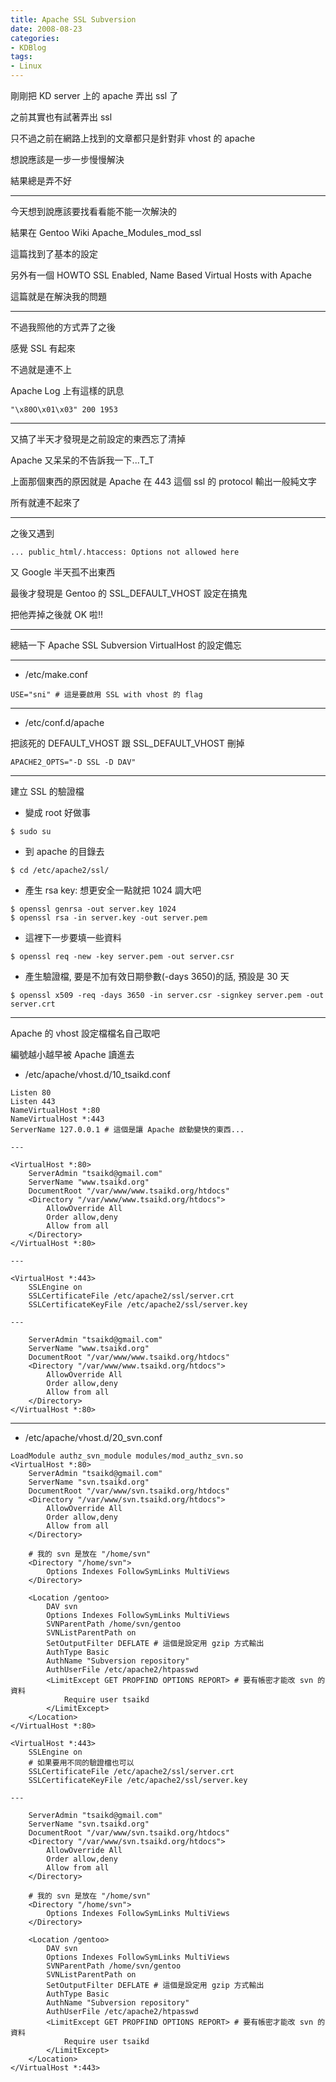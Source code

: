 ```yaml
---
title: Apache SSL Subversion
date: 2008-08-23
categories:
- KDBlog
tags:
- Linux
---
```

剛剛把 KD server 上的 apache 弄出 ssl 了

之前其實也有試著弄出 ssl

只不過之前在網路上找到的文章都只是針對非 vhost 的 apache

想說應該是一步一步慢慢解決

結果總是弄不好

---

今天想到說應該要找看看能不能一次解決的

結果在 Gentoo Wiki Apache_Modules_mod_ssl

這篇找到了基本的設定

另外有一個 HOWTO SSL Enabled, Name Based Virtual Hosts with Apache

這篇就是在解決我的問題

---

不過我照他的方式弄了之後

感覺 SSL 有起來

不過就是連不上

Apache Log 上有這樣的訊息

`"\x80O\x01\x03" 200 1953`

---

又搞了半天才發現是之前設定的東西忘了清掉

Apache 又呆呆的不告訴我一下...T_T

上面那個東西的原因就是 Apache 在 443 這個 ssl 的 protocol 輸出一般純文字

所有就連不起來了

---

之後又遇到

`... public_html/.htaccess: Options not allowed here`

又 Google 半天孤不出東西

最後才發現是 Gentoo 的 SSL_DEFAULT_VHOST 設定在搞鬼

把他弄掉之後就 OK 啦!!

---

總結一下 Apache SSL Subversion VirtualHost 的設定備忘

---

* /etc/make.conf

```
USE="sni" # 這是要啟用 SSL with vhost 的 flag
```

---

* /etc/conf.d/apache

把該死的 DEFAULT_VHOST 跟 SSL_DEFAULT_VHOST 刪掉

```
APACHE2_OPTS="-D SSL -D DAV"
```

---

建立 SSL 的驗證檔

* 變成 root 好做事

```
$ sudo su
```

* 到 apache 的目錄去

```
$ cd /etc/apache2/ssl/
```

* 產生 rsa key: 想更安全一點就把 1024 調大吧

```
$ openssl genrsa -out server.key 1024
$ openssl rsa -in server.key -out server.pem
```

* 這裡下一步要填一些資料

```
$ openssl req -new -key server.pem -out server.csr
```

* 產生驗證檔, 要是不加有效日期參數(-days 3650)的話, 預設是 30 天

```
$ openssl x509 -req -days 3650 -in server.csr -signkey server.pem -out server.crt
```

---

Apache 的 vhost 設定檔檔名自己取吧

編號越小越早被 Apache 讀進去

* /etc/apache/vhost.d/10_tsaikd.conf

```
Listen 80
Listen 443
NameVirtualHost *:80
NameVirtualHost *:443
ServerName 127.0.0.1 # 這個是讓 Apache 啟動變快的東西...

---

<VirtualHost *:80>
	ServerAdmin "tsaikd@gmail.com"
	ServerName "www.tsaikd.org"
	DocumentRoot "/var/www/www.tsaikd.org/htdocs"
	<Directory "/var/www/www.tsaikd.org/htdocs">
		AllowOverride All
		Order allow,deny
		Allow from all
	</Directory>
</VirtualHost *:80>

---

<VirtualHost *:443>
	SSLEngine on
	SSLCertificateFile /etc/apache2/ssl/server.crt
	SSLCertificateKeyFile /etc/apache2/ssl/server.key

---

	ServerAdmin "tsaikd@gmail.com"
	ServerName "www.tsaikd.org"
	DocumentRoot "/var/www/www.tsaikd.org/htdocs"
	<Directory "/var/www/www.tsaikd.org/htdocs">
		AllowOverride All
		Order allow,deny
		Allow from all
	</Directory>
</VirtualHost *:80>
```

---

* /etc/apache/vhost.d/20_svn.conf

```
LoadModule authz_svn_module modules/mod_authz_svn.so
<VirtualHost *:80>
	ServerAdmin "tsaikd@gmail.com"
	ServerName "svn.tsaikd.org"
	DocumentRoot "/var/www/svn.tsaikd.org/htdocs"
	<Directory "/var/www/svn.tsaikd.org/htdocs">
		AllowOverride All
		Order allow,deny
		Allow from all
	</Directory>

	# 我的 svn 是放在 "/home/svn"
	<Directory "/home/svn">
		Options Indexes FollowSymLinks MultiViews
	</Directory>

	<Location /gentoo>
		DAV svn
		Options Indexes FollowSymLinks MultiViews
		SVNParentPath /home/svn/gentoo
		SVNListParentPath on
		SetOutputFilter DEFLATE # 這個是設定用 gzip 方式輸出
		AuthType Basic
		AuthName "Subversion repository"
		AuthUserFile /etc/apache2/htpasswd
		<LimitExcept GET PROPFIND OPTIONS REPORT> # 要有帳密才能改 svn 的資料
			Require user tsaikd
		</LimitExcept>
	</Location>
</VirtualHost *:80>

<VirtualHost *:443>
	SSLEngine on
	# 如果要用不同的驗證檔也可以
	SSLCertificateFile /etc/apache2/ssl/server.crt
	SSLCertificateKeyFile /etc/apache2/ssl/server.key

---

	ServerAdmin "tsaikd@gmail.com"
	ServerName "svn.tsaikd.org"
	DocumentRoot "/var/www/svn.tsaikd.org/htdocs"
	<Directory "/var/www/svn.tsaikd.org/htdocs">
		AllowOverride All
		Order allow,deny
		Allow from all
	</Directory>

	# 我的 svn 是放在 "/home/svn"
	<Directory "/home/svn">
		Options Indexes FollowSymLinks MultiViews
	</Directory>

	<Location /gentoo>
		DAV svn
		Options Indexes FollowSymLinks MultiViews
		SVNParentPath /home/svn/gentoo
		SVNListParentPath on
		SetOutputFilter DEFLATE # 這個是設定用 gzip 方式輸出
		AuthType Basic
		AuthName "Subversion repository"
		AuthUserFile /etc/apache2/htpasswd
		<LimitExcept GET PROPFIND OPTIONS REPORT> # 要有帳密才能改 svn 的資料
			Require user tsaikd
		</LimitExcept>
	</Location>
</VirtualHost *:443>
```
